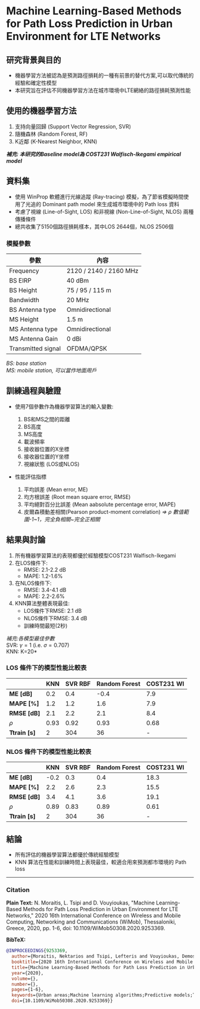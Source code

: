 # Machine Learning-Based Methods for Path Loss Prediction in Urban Environment for LTE Networks

## 研究背景與目的

- 機器學習方法被認為是預測路徑損耗的一種有前景的替代方案,可以取代傳統的經驗和確定性模型
- 本研究旨在評估不同機器學習方法在城市環境中LTE網絡的路徑損耗預測性能

## 使用的機器學習方法

1. 支持向量回歸 (Support Vector Regression, SVR)
2. 隨機森林 (Random Forest, RF)  
3. K近鄰 (K-Nearest Neighbor, KNN)
   
***補充: 本研究的Baseline model為 COST231 Walfisch-Ikegami empirical model***

## 資料集

- 使用 WinProp 軟體進行光線追蹤 (Ray-tracing) 模擬，為了節省模擬時間使用了光追的 Dominant path model 來生成城市環境中的 Path loss 資料
- 考慮了視線 (Line-of-Sight, LOS) 和非視線 (Non-Line-of-Sight, NLOS) 兩種傳播條件
- 總共收集了5150個路徑損耗樣本，其中LOS 2644個，NLOS 2506個
### 模擬參數
| 參數                | 內容                         |
|---------------------|------------------------------|
| Frequency           | 2120 / 2140 / 2160 MHz       |
| BS EIRP             | 40 dBm                       |
| BS Height   | 75 / 95 / 115 m              |
| Bandwidth           | 20 MHz                       |
| BS Antenna type     | Omnidirectional              |
| MS Height           | 1.5 m                        |
| MS Antenna type     | Omnidirectional              |
| MS Antenna Gain     | 0 dBi                        |
| Transmitted signal  | OFDMA/QPSK                   |

*BS: base station*<br>
*MS: mobile station, 可以當作地面用戶*

## 訓練過程與驗證

- 使用7個參數作為機器學習算法的輸入變數:
  1. BS和MS之間的距離
  2. BS高度
  3. MS高度
  4. 載波頻率
  5. 接收器位置的X坐標 
  6. 接收器位置的Y坐標
  7. 視線狀態 (LOS或NLOS)


- 性能評估指標
  1. 平均誤差 (Mean error, ME) 
  2. 均方根誤差 (Root mean square error, RMSE)
  3. 平均絕對百分比誤差 (Mean aabsolute percentage error, MAPE)
  4. 皮爾森積動差相關(Pearson product-moment correlation)
  *=>* $\rho$ *數值範圍-1\~1，完全負相關\~完全正相關*

## 結果與討論

1. 所有機器學習算法的表現都優於經驗模型COST231 Walfisch-Ikegami
2. 在LOS條件下:
   - RMSE: 2.1-2.2 dB
   - MAPE: 1.2-1.6%
3. 在NLOS條件下:
   - RMSE: 3.4-4.1 dB
   - MAPE: 2.2-2.6%
4. KNN算法整體表現最佳:
   - LOS條件下RMSE: 2.1 dB
   - NLOS條件下RMSE: 3.4 dB
   - 訓練時間最短(2秒)

*補充:各模型最佳參數*<br>
SVR: $\gamma = 1$ (i.e. $\sigma = 0.707$)<br>
KNN: K=20*
### LOS 條件下的模型性能比較表

|                    | KNN| SVR RBF | Random Forest | COST231 WI  |
|-------------------------|-----------|---------------|---------------------|------------------|
| **ME [dB]**             | 0.2       | 0.4           | -0.4                | 7.9              |
| **MAPE [%]**            | 1.2       | 1.2           | 1.6                 | 7.9              |
| **RMSE [dB]**           | 2.1       | 2.2           | 2.1                 | 8.4              |
| $\rho$          | 0.93      | 0.92          | 0.93                | 0.68             |
| **Ttrain [s]**          | 2         | 304           | 36                  | -                |

### NLOS 條件下的模型性能比較表

|                    | KNN | SVR RBF | Random Forest | COST231 WI |
|-------------------------|------------|----------------|----------------------|-------------------|
| **ME [dB]**             | -0.2       | 0.3            | 0.4                  | 18.3              |
| **MAPE [%]**            | 2.2        | 2.6            | 2.3                  | 15.5              |
| **RMSE [dB]**           | 3.4        | 4.1            | 3.6                  | 19.1              |
| $\rho$              | 0.89       | 0.83           | 0.89                 | 0.61              |
| **Ttrain [s]**          | 2         | 304              | 36                    | -                 |


## 結論

- 所有評估的機器學習算法都優於傳統經驗模型
- KNN 算法在性能和訓練時間上表現最佳，較適合用來預測都市環境的 Path loss


---
### Citation

**Plain Text:**
N. Moraitis, L. Tsipi and D. Vouyioukas, "Machine Learning-Based Methods for Path Loss Prediction in Urban Environment for LTE Networks," 2020 16th International Conference on Wireless and Mobile Computing, Networking and Communications (WiMob), Thessaloniki, Greece, 2020, pp. 1-6, doi: 10.1109/WiMob50308.2020.9253369. 



**BibTeX:**
```bibtex
@INPROCEEDINGS{9253369,
  author={Moraitis, Nektarios and Tsipi, Lefteris and Vouyioukas, Demosthenes},
  booktitle={2020 16th International Conference on Wireless and Mobile Computing, Networking and Communications (WiMob)}, 
  title={Machine Learning-Based Methods for Path Loss Prediction in Urban Environment for LTE Networks}, 
  year={2020},
  volume={},
  number={},
  pages={1-6},
  keywords={Urban areas;Machine learning algorithms;Predictive models;Training;Long Term Evolution;Machine learning;Computational modeling;3D simulation;Long Term Evolution (LTE);machine learning;path loss prediction;urban environment},
  doi={10.1109/WiMob50308.2020.9253369}}

```
